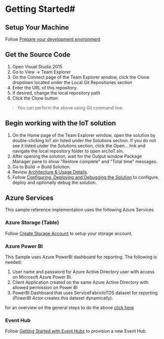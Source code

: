 # Getting Started#

## Setup Your Machine ##
Follow [Prepare your development environment](https://azure.microsoft.com/en-us/documentation/articles/service-fabric-get-started/)

## Get the Source Code ##
1. Open Visual Studio 2015
2. Go to View -> Team Explorer
3. On the Connect page of the Team Explorer window, click the Clone dropdown located under the Local Git Repositories section
4. Enter the URL of this repository.
5. If desired, change the local repository path
6. Click the Clone button

> You can perform the above using Git command line.

## Begin working with the IoT solution ##
1. On the Home page of the Team Explorer window, open the solution by double-clicking IoT.sln listed under the Solutions section.  If you do not see it listed under the Solutions section, click the Open... link and navigate the local repository folder to open src/IoT.sln.
2. After opening the solution, wait for the Output window Package Manager pane to show "Restore complete" and "Total time" messages.
3. Go to Build -> Build Solution.
4. Review [Architecture & Usage Details](https://github.com/Azure-Samples/service-fabric-dotnet-iot/blob/master/docs/Architecture.md).
5. Follow [Configuring, Deploying and Debugging the Solution](https://github.com/Azure-Samples/service-fabric-dotnet-iot/blob/master/docs/ConfigureDeploy.md) to configure, deploy and optionally debug the solution.


## Azure Services ##
This sample reference implementation uses the following Azure Services

### Azure Storage (Table) ###
Follow [Create Storage Account](https://azure.microsoft.com/en-us/documentation/articles/storage-dotnet-how-to-use-tables/) to setup your storage account.

### Azure Power BI ###
This Sample uses Azure PowerBI dashboard for reporting. The following is needed:

1. User name and password for Azure Active Directory user with access on Microsoft Azure Power BI.
2. Client Application created on the same Azure Active Directory with allowed permission on Power BI
3. PowerBI Dashboard that uses ServiceFabricIoTDS dataset for reporting (*PowerBI Actor* creates this dataset dynamically).

for an overview on the general steps to do the above [click here](https://msdn.microsoft.com/en-us/library/mt186158.aspx)

### Event Hub ###
Follow [Getting Started with Event Hubs](https://azure.microsoft.com/en-us/documentation/articles/event-hubs-csharp-ephcs-getstarted/) to provision a new Event Hub.
